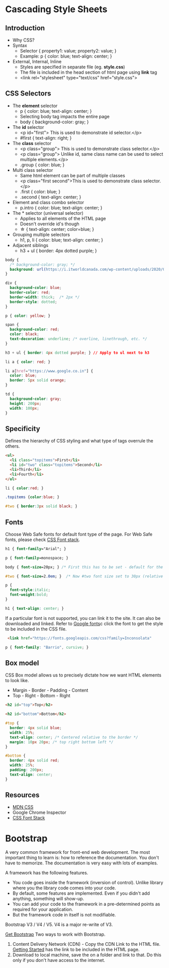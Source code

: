 # Cascading Style Sheets

## Introduction
* Why CSS?
* Syntax
  - Selector { property1: value; property2: value; }
  - Example: p { color: blue; text-align: center; }
* External, Internal, Inline
  - Styles are specified in separate file (eg. **style.css**)
  - The file is included in the head section of html page using **link** tag
  - &lt;link rel="stylesheet" type="text/css" href="style.css"&gt;
  
## CSS Selectors
* The **element** selector
  - p { color: blue; text-align: center; }
  - Selecting body tag impacts the entire page
  - body { background-color: gray; }
* The **id** selector
  - &lt;p id="first"&gt; This is used to demonstrate id selector.&lt;/p&gt;
  - #first { text-align: right; }
* The **class** selector
  - &lt;p class="group"&gt; This is used to demonstrate class selector.&lt;/p&gt;
  - &lt;p class="group"&gt; Unlike id, same class name can be used to select multiple elements.&lt;/p&gt;
  - .group { color: blue; }
* Multi class selector
  - Same html element can be part of multiple classes
  - &lt;p class="first second"&gt;This is used to demonstrate class selector.&lt;/p&gt;
  - .first { color: blue; }
  - .second { text-align: center; }
* Element and class combo selector
  - p.intro { color: blue; text-align: center; }
* The * selector (universal selector)
  - Applies to all elements of the HTML page
  - Doesn't override id's though
  - &star; { text-align: center; color=blue; }
* Grouping multiple selectors
  - h1, p, li { color: blue; text-align: center; }
* Adjacent siblings
  - h3 + ul { border: 4px dotted purple; }

```css
body { 
  /* background-color: gray; */
  background: url(https://i.itworldcanada.com/wp-content/uploads/2020/04/f3ff9r3ie2w-768x609.png)
}

div {
  background-color: blue;
  border-color: red;
  border-width: thick;  /* 2px */
  border-style: dotted;
}

p { color: yellow; }

span {
  background-color: red;
  color: black;
  text-decoration: underline; /* overline, linethrough, etc. */
}

h3 + ul { border: 4px dotted purple; } // Apply to ul next to h3

li a { color: red; }

li a[href="https://www.google.co.in"] { 
  color: blue; 
  border: 5px solid orange;
}

td {
  background-color: gray;
  height: 200px;
  width: 100px;
}
```

## Specificity
Defines the hierarchy of CSS styling and what type of tags overrule the others.

```html
<ul>
  <li class="topitems">First</li>
  <li id="two" class="topitems">Second</li>
  <li>Third</li>
  <li>Fourth</li>
</ul>
```

```css
li { color:red; }

.topitems {color:blue; }

#two { border:3px solid black; }
```

## Fonts

Choose Web Safe fonts for default font type of the page. For Web Safe fonts, please check [CSS Font stack](https://www.cssfontstack.com/).

```css
h1 { font-family="Arial"; }

p { font-family=monospace; }

body { font-size=20px; } /* First this has to be set - default for the body */

#two { font-size=2.0em; }  /* Now #two font size set to 30px (relative to set default) */

p {
  font-style:italic;
  font-weight:bold;
}

h1 { text-align: center; }
```

If a particular font is not supported, you can link it to the site. It can also be downloaded and linked. 
Refer to [Google fonts](https://developers.google.com/fonts/docs/getting_started#specifying_font_families_and_styles_in_a_stylesheet_url)c click the font to get the style to be included in the CSS file.

```html
 <link href="https://fonts.googleapis.com/css?family=Inconsolata"
```
```css
p { font-family: "Barrio", cursive; }
```

## Box model
CSS Box model allows us to precisely dictate how we want HTML elements to look like. 
* Margin - Border - Padding - Content
* Top - Right - Bottom - Right

```html
<h2 id="top">Top</h2>

<h2 id="bottom">Bottom</h2>
```

```css
#top {
  border: 4px solid blue;
  width: 25%;
  text-align: center; /* Centered relative to the border */
  margin: 10px 20px; /* top right bottom left */
}

#bottom {
  border: 4px solid red;
  width: 25%;
  padding: 200px;
  text-align: center;
}
```

## Resources
* [MDN CSS](https://developer.mozilla.org/en-US/docs/Web/CSS)
* Google Chrome Inspector
* [CSS Font Stack](https://www.cssfontstack.com/)

# Bootstrap

A very common framework for front-end web development. The most important thing to learn is: how to reference the documentation. You don't have to memorize. The documentation is very easy with lots of examples.

A framework has the following features.
* You code goes inside the framework (inversion of control). Unlike library where you the library code comes into your code.
* By default, some features are implemented. Even if you didn't add anything, something will show-up.
* You can add your code to the framework in a pre-determined points as required for your application.
* But the framework code in itself is not modifiable.

Bootstrap V3 / V4 / V5. V4 is a major re-write of V3.

[Get Bootstrap](https://getbootstrap.com/)
Two ways to work with Bootstrap.
1. Content Delivery Network (CDN) - Copy the CDN Link to the HTML file. [Getting Started](https://getbootstrap.com/docs/5.1/getting-started/introduction/) has the link to be included in the HTML page.
2. Download to local machine, save the on a folder and link to that. Do this only if you don't have access to the internet.

